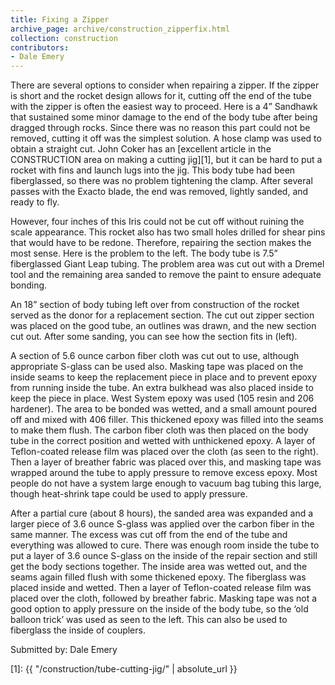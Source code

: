 ```yaml
---
title: Fixing a Zipper
archive_page: archive/construction_zipperfix.html
collection: construction
contributors:
- Dale Emery
---
```


There are several options to consider when repairing a zipper.
If the zipper is short and the rocket design allows for it, cutting off the end of the tube with the zipper is often the easiest way to proceed.
Here is a 4” Sandhawk that sustained some minor damage to the end of the body tube after being dragged through rocks.
Since there was no reason this part could not be removed, cutting it off was the simplest solution.
A hose clamp was used to obtain a straight cut.
John Coker has an [excellent article in the CONSTRUCTION area on making a cutting jig][1], but it can be hard to put a rocket with fins and launch lugs into the jig.
This body tube had been fiberglassed, so there was no problem tightening the clamp.
After several passes with the Exacto blade, the end was removed, lightly sanded, and ready to fly.

However, four inches of this Iris could not be cut off without ruining the scale appearance.
This rocket also has two small holes drilled for shear pins that would have to be redone.
Therefore, repairing the section makes the most sense.
Here is the problem to the left.
The body tube is 7.5” fiberglassed Giant Leap tubing.
The problem area was cut out with a Dremel tool and the remaining area sanded to remove the paint to ensure adequate bonding.

An 18” section of body tubing left over from construction of the rocket served as the donor for a replacement section.
The cut out zipper section was placed on the good tube, an outlines was drawn, and the new section cut out.
After some sanding, you can see how the section fits in (left).

A section of 5.6 ounce carbon fiber cloth was cut out to use, although appropriate S-glass can be used also.
Masking tape was placed on the inside seams to keep the replacement piece in place and to prevent epoxy from running inside the tube.
An extra bulkhead was also placed inside to keep the piece in place.
West System epoxy was used (105 resin and 206 hardener).
The area to be bonded was wetted, and a small amount poured off and mixed with 406 filler.
This thickened epoxy was filled into the seams to make them flush.
The carbon fiber cloth was then placed on the body tube in the correct position and wetted with unthickened epoxy.
A layer of Teflon-coated release film was placed over the cloth (as seen to the right).
Then a layer of breather fabric was placed over this, and masking tape was wrapped around the tube to apply pressure to remove excess epoxy.
Most people do not have a system large enough to vacuum bag tubing this large, though heat-shrink tape could be used to apply pressure.

After a partial cure (about 8 hours), the sanded area was expanded and a larger piece of 3.6 ounce S-glass was applied over the carbon fiber in the same manner.
The excess was cut off from the end of the tube and everything was allowed to cure.
There was enough room inside the tube to put a layer of 3.6 ounce S-glass on the inside of the repair section and still get the body sections together.
The inside area was wetted out, and the seams again filled flush with some thickened epoxy.
The fiberglass was placed inside and wetted.
Then a layer of Teflon-coated release film was placed over the cloth, followed by breather fabric.
Masking tape was not a good option to apply pressure on the inside of the body tube, so the ‘old balloon trick’ was used as seen to the left.
This can also be used to fiberglass the inside of couplers.

Submitted by: Dale Emery

[1]: {{ "/construction/tube-cutting-jig/" | absolute_url }}
